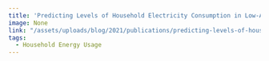 ```yaml
---
title: 'Predicting Levels of Household Electricity Consumption in Low-Access Settings'
image: None
link: "/assets/uploads/blog/2021/publications/predicting-levels-of-household-electricity-consumption-in-low-access-settings.pdf"
tags:
  - Household Energy Usage
---
```

